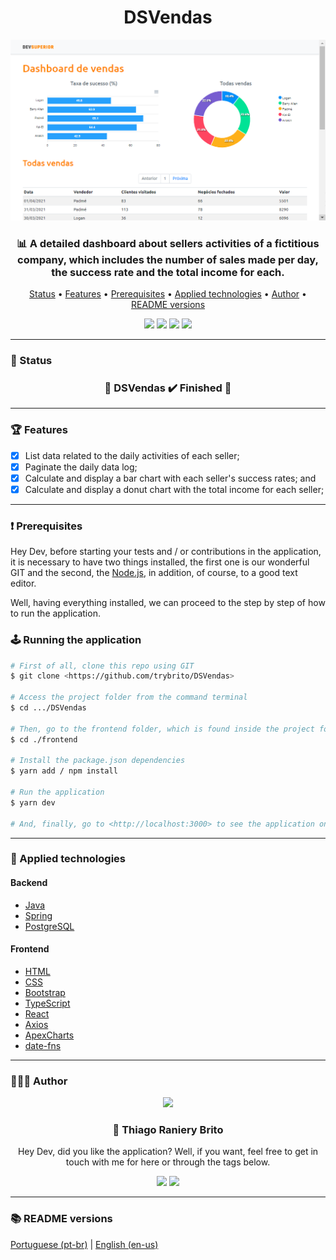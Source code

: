 <div align="center">
  <div>
    <h1>DSVendas</h1>
    <img src="./.github/dsvendas.png" />
    <h3>
      📊 A detailed dashboard about sellers activities of a fictitious company, which includes the number of sales made per day, the success rate and the total income for each.
    </h3>
  </div>

  <p>
    <a href="#-status">Status</a> •
    <a href="#-features">Features</a> • 
    <a href="#%EF%B8%8F-prerequisites">Prerequisites</a> • 
    <a href="#-applied-technologies">Applied technologies</a> • 
    <a href="#-author">Author</a> •
    <a href="#-readme-versions">README versions</a>
  </p>

  <div>
    <a href="https://thiago-dsvendas.netlify.app/">
      <img src="https://api.netlify.com/api/v1/badges/3d72cf27-bf99-44cd-b7e7-660d2d14845b/deploy-status" /></a>
    <img src="https://img.shields.io/github/license/trybrito/Podcastr?color=ff8400&style=for-the-badge" />
    <img src="https://img.shields.io/static/v1?label=version&message=1.0.0&color=ff8400&style=for-the-badge" />
    <img src="https://img.shields.io/static/v1?label=yarn&message=v1.22.5&color=ff8400&style=for-the-badge" />
  </div>
</div>

<hr>

### 🏁 Status

<h3 align="center">
	🎉 DSVendas ✔️ Finished 🎉
</h3>

<hr>

### 🏆 Features

- [x] List data related to the daily activities of each seller;
- [x] Paginate the daily data log;
- [x] Calculate and display a bar chart with each seller's success rates; and
- [x] Calculate and display a donut chart with the total income for each seller;

<hr>

### ❗️ Prerequisites

Hey Dev, before starting your tests and / or contributions in the application, it is necessary to have two things installed, the first one is our wonderful GIT and the second, the [Node.js](https://nodejs.org/en/), in addition, of course, to a good text editor.

Well, having everything installed, we can proceed to the step by step of how to run the application.

### 🕹️ Running the application

```bash
# First of all, clone this repo using GIT
$ git clone <https://github.com/trybrito/DSVendas>

# Access the project folder from the command terminal
$ cd .../DSVendas

# Then, go to the frontend folder, which is found inside the project folder
$ cd ./frontend

# Install the package.json dependencies
$ yarn add / npm install

# Run the application
$ yarn dev

# And, finally, go to <http://localhost:3000> to see the application on the local server
```

<hr>

### 🔮 Applied technologies

#### Backend

- [Java](https://www.java.com/pt-BR/)
- [Spring](https://spring.io/)
- [PostgreSQL](https://www.postgresql.org/)

#### Frontend

- [HTML](https://devdocs.io/html/)
- [CSS](https://devdocs.io/css/)
- [Bootstrap](https://getbootstrap.com/)
- [TypeScript](https://www.typescriptlang.org/)
- [React](https://pt-br.reactjs.org/)
- [Axios](https://axios-http.com/)
- [ApexCharts](https://apexcharts.com/)
- [date-fns](https://date-fns.org/)

<hr>

### 👨🏽‍🎓 Author

<div align="center">
  <img src="https://github.com/trybrito.png" width="250px" />

  <br />
  
  <div>
    <h3>
      🤝 Thiago Raniery Brito
    </h3>
    <p>
      Hey Dev, did you like the application? Well, if you want, feel free to get in touch with me for here or through the tags below.
    </p>
  </div>

  <div>
    <a href="https://www.linkedin.com/in/thiagoranierybrito/">
      <img src="https://img.shields.io/badge/-LinkedIn-blue?style=for-the-badge&logo=Linkedin&logoColor=white&link=https://www.linkedin.com/in/thiagoranierybrito/" /></a>
    <a href="mailto:thiagobritotrs@gmail.com">
      <img src="https://img.shields.io/badge/-Gmail-c14438?style=for-the-badge&logo=Gmail&logoColor=white&link=mailto:thiagobritotrs@gmail.com" /></a>
  </div>
</div>

<hr>

### 📚 README versions

<div>
  <a href="https://github.com/trybrito/DSVendas/blob/main/README.md">Portuguese (pt-br)</a>
  |
  <a href="https://github.com/trybrito/DSVendas/blob/main/README-en.md">English (en-us)</a>
</div>
